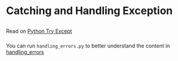 # Catching and Handling Exception

##
Read on [Python Try Except](https://www.w3schools.com/python/python_try_except.asp)

###
You can run `handling_errors.py` to better understand the content in [handling_errors](https://github.com/ima-eky/100-days-of-code-course/tree/main/day-30)

